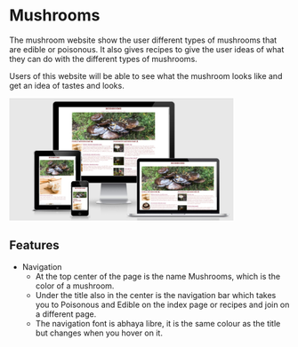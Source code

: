 # Mushrooms
The mushroom website show the user different types of mushrooms that are edible or poisonous. It also gives recipes to give the user ideas of what they can do with the different types of mushrooms. 

Users of this website will be able to see what the mushroom looks like and get an idea of tastes and looks. 

<img src="assets/gallery/responsive.jpg" width=80% alt="responsive design">

## Features
* Navigation
  * At the top center of the page is the name Mushrooms, which is the color of a mushroom.  
  * Under the title also in the center is the navigation bar which takes you to Poisonous and Edible on the index page or recipes and join on a different page. 
  * The navigation font is abhaya libre, it is the same colour as the title but changes when you hover on it. 
